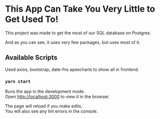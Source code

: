 # This App Can Take You Very Little to Get Used To!

This project was made to get the most of our SQL database on Postgres.

And as you can see, it uses very few packages, but uses most of it.

## Available Scripts

Used axios, bootstrap, date-fns apexcharts to show all in frontend.

### `yarn start`

Runs the app in the development mode.\
Open [http://localhost:3000](http://localhost:3000) to view it in the browser.

The page will reload if you make edits.\
You will also see any lint errors in the console.


